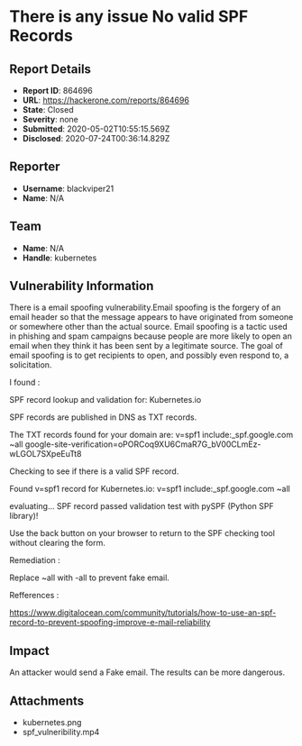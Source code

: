 # There is any issue No valid SPF Records

## Report Details
- **Report ID**: 864696
- **URL**: https://hackerone.com/reports/864696
- **State**: Closed
- **Severity**: none
- **Submitted**: 2020-05-02T10:55:15.569Z
- **Disclosed**: 2020-07-24T00:36:14.829Z

## Reporter
- **Username**: blackviper21
- **Name**: N/A

## Team
- **Name**: N/A
- **Handle**: kubernetes

## Vulnerability Information
There is a email spoofing vulnerability.Email spoofing is the forgery of an email header so that the message appears to have originated from someone or somewhere other than the actual source. Email spoofing is a tactic used in phishing and spam campaigns because people are more likely to open an email when they think it has been sent by a legitimate source. The goal of email spoofing is to get recipients to open, and possibly even respond to, a solicitation.

I found :

SPF record lookup and validation for: Kubernetes.io

SPF records are published in DNS as TXT records.

The TXT records found for your domain are:
v=spf1 include:_spf.google.com ~all
google-site-verification=oPORCoq9XU6CmaR7G_bV00CLmEz-wLGOL7SXpeEuTt8

Checking to see if there is a valid SPF record.

Found v=spf1 record for Kubernetes.io:
v=spf1 include:_spf.google.com ~all

evaluating...
SPF record passed validation test with pySPF (Python SPF library)!

Use the back button on your browser to return to the SPF checking tool without clearing the form.

Remediation :

Replace ~all with -all to prevent fake email.

Refferences :

https://www.digitalocean.com/community/tutorials/how-to-use-an-spf-record-to-prevent-spoofing-improve-e-mail-reliability

## Impact

An attacker would send a Fake email. The results can be more dangerous.

## Attachments
- kubernetes.png
- spf_vulneribility.mp4
